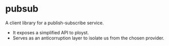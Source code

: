 # pubsub

A client library for a publish-subscribe service.
- It exposes a simplified API to ployst.
- Serves as an anticorruption layer to isolate us from the chosen provider.
